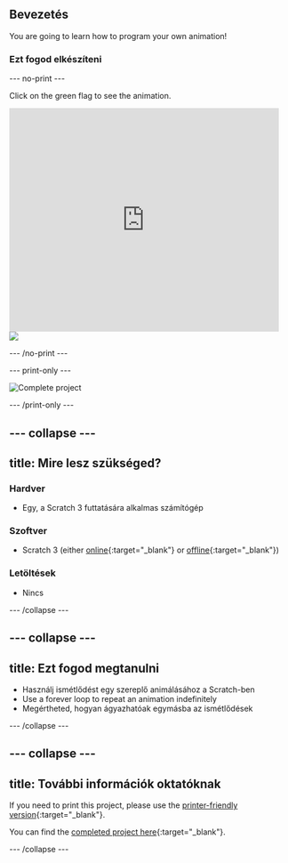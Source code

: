 ## Bevezetés

You are going to learn how to program your own animation!

### Ezt fogod elkészíteni

\--- no-print \---

Click on the green flag to see the animation.

<div class="scratch-preview">
  <iframe allowtransparency="true" width="485" height="402" src="https://scratch.mit.edu/projects/embed/276873231/?autostart=false" frameborder="0" scrolling="no"></iframe>
  <img src="images/space-final.png">
</div>

\--- /no-print \---

\--- print-only \---

![Complete project](images/showcase_static.png)

\--- /print-only \---

## \--- collapse \---

## title: Mire lesz szükséged?

### Hardver

- Egy, a Scratch 3 futtatására alkalmas számítógép

### Szoftver

- Scratch 3 (either [online](https://rpf.io/scratchon){:target="_blank"} or [offline](https://rpf.io/scratchoff){:target="_blank"})

### Letöltések

- Nincs

\--- /collapse \---

## \--- collapse \---

## title: Ezt fogod megtanulni

- Használj ismétlődést egy szereplő animálásához a Scratch-ben
- Use a forever loop to repeat an animation indefinitely
- Megértheted, hogyan ágyazhatóak egymásba az ismétlődések

\--- /collapse \---

## \--- collapse \---

## title: További információk oktatóknak

If you need to print this project, please use the [printer-friendly version](https://projects.raspberrypi.org/en/projects/lost-in-space/print){:target="_blank"}.

You can find the [completed project here](https://rpf.io/p/en/lost-in-space-get){:target="_blank"}.

\--- /collapse \---